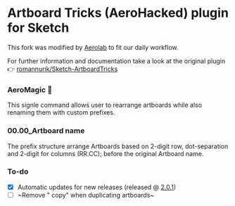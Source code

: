 # Artboard Tricks (AeroHacked) plugin for Sketch

This fork was modified by <a href="https://aerolab.co/">Aerolab</a> to fit our daily workflow.

For further information and documentation take a look at the original plugin :point_right: <a href="https://github.com/romannurik/Sketch-ArtboardTricks">romannurik/Sketch-ArtboardTricks</a>

### AeroMagic 🎈

This signle command allows user to rearrange artboards while also renaming them with custom prefixes.

### 00\.00\_Artboard name

The prefix structure arrange Artboards based on 2-digit row, dot-separation and 2-digit for columns (RR.CC); before the original Artboard name.

### To-do

* [x] Automatic updates for new releases (released @ [2.0.1](https://github.com/brianmoyano/Sketch-ArtboardTricks/releases/tag/2.0.1))
* [ ] ~Remove " copy" when duplicating artboards~

